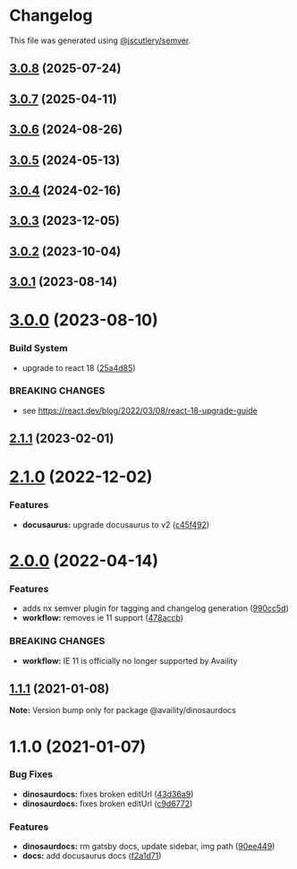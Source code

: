 # Changelog

This file was generated using [@jscutlery/semver](https://github.com/jscutlery/semver).

## [3.0.8](https://github.com/Availity/availity-workflow/compare/@availity/dinosaurdocs@3.0.7...@availity/dinosaurdocs@3.0.8) (2025-07-24)



## [3.0.7](https://github.com/Availity/availity-workflow/compare/@availity/dinosaurdocs@3.0.6...@availity/dinosaurdocs@3.0.7) (2025-04-11)



## [3.0.6](https://github.com/Availity/availity-workflow/compare/@availity/dinosaurdocs@3.0.5...@availity/dinosaurdocs@3.0.6) (2024-08-26)



## [3.0.5](https://github.com/Availity/availity-workflow/compare/@availity/dinosaurdocs@3.0.4...@availity/dinosaurdocs@3.0.5) (2024-05-13)



## [3.0.4](https://github.com/Availity/availity-workflow/compare/@availity/dinosaurdocs@3.0.3...@availity/dinosaurdocs@3.0.4) (2024-02-16)



## [3.0.3](https://github.com/Availity/availity-workflow/compare/@availity/dinosaurdocs@3.0.2...@availity/dinosaurdocs@3.0.3) (2023-12-05)



## [3.0.2](https://github.com/Availity/availity-workflow/compare/@availity/dinosaurdocs@3.0.1...@availity/dinosaurdocs@3.0.2) (2023-10-04)



## [3.0.1](https://github.com/Availity/availity-workflow/compare/@availity/dinosaurdocs@3.0.0...@availity/dinosaurdocs@3.0.1) (2023-08-14)



# [3.0.0](https://github.com/Availity/availity-workflow/compare/@availity/dinosaurdocs@2.1.1...@availity/dinosaurdocs@3.0.0) (2023-08-10)


### Build System

* upgrade to react 18 ([25a4d85](https://github.com/Availity/availity-workflow/commit/25a4d85716c3444e9d97a4664f5fbcd526e17bea))


### BREAKING CHANGES

* see https://react.dev/blog/2022/03/08/react-18-upgrade-guide



## [2.1.1](https://github.com/Availity/availity-workflow/compare/@availity/dinosaurdocs@2.1.0...@availity/dinosaurdocs@2.1.1) (2023-02-01)



# [2.1.0](https://github.com/Availity/availity-workflow/compare/@availity/dinosaurdocs@2.0.0...@availity/dinosaurdocs@2.1.0) (2022-12-02)


### Features

* **docusaurus:** upgrade docusaurus to v2 ([c45f492](https://github.com/Availity/availity-workflow/commit/c45f492898fb7b2f9ddca2d60f52933ffc324757))



# [2.0.0](https://github.com/Availity/availity-workflow/compare/@availity/dinosaurdocs@1.1.1...@availity/dinosaurdocs@2.0.0) (2022-04-14)


### Features

* adds nx semver plugin for tagging and changelog generation ([990cc5d](https://github.com/Availity/availity-workflow/commit/990cc5d9bc5f24b5058a90c11d05c67d836bbaf1))
* **workflow:** removes ie 11 support ([478accb](https://github.com/Availity/availity-workflow/commit/478accb39ba5bc1474a44a8577a10b463888fa5f))


### BREAKING CHANGES

* **workflow:** IE 11 is officially no longer supported by Availity



## [1.1.1](https://github.com/Availity/availity-workflow/compare/@availity/dinosaurdocs@1.1.0...@availity/dinosaurdocs@1.1.1) (2021-01-08)

**Note:** Version bump only for package @availity/dinosaurdocs





# 1.1.0 (2021-01-07)


### Bug Fixes

* **dinosaurdocs:** fixes broken editUrl ([43d36a9](https://github.com/Availity/availity-workflow/commit/43d36a9dce05113e7eb90d3ddd5541ce3704b44d))
* **dinosaurdocs:** fixes broken editUrl ([c9d6772](https://github.com/Availity/availity-workflow/commit/c9d677271f0b92f3e6553f158f2f66e7a89c1936))


### Features

* **dinosaurdocs:** rm gatsby docs, update sidebar, img path ([90ee449](https://github.com/Availity/availity-workflow/commit/90ee449b7d3b5962236b8f684ffe32f3a467eba5))
* **docs:** add docusaurus docs ([f2a1d71](https://github.com/Availity/availity-workflow/commit/f2a1d71eaa60b645711efb04e30028ff8926f8dc))
